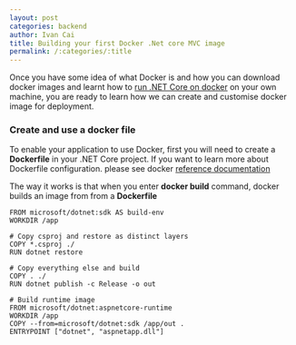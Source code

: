 ```yaml
---
layout: post
categories: backend
author: Ivan Cai
title: Building your first Docker .Net core MVC image
permalink: /:categories/:title
---
```


Once you have some idea of what Docker is and how you can download docker images and learnt how to [run .NET Core on docker](Running-Docker-and-DotNet) on your own machine, you are ready to learn how we can create and customise docker image for deployment. 


### Create and use a docker file

To enable your application to use Docker, first you will need to create a **Dockerfile** in your .NET Core project. If you want to learn more about Dockerfile configuration. please see docker [reference documentation](https://docs.docker.com/reference/)

The way it works is that when you enter **docker build** command, docker builds an image from from a **Dockerfile**

    FROM microsoft/dotnet:sdk AS build-env
    WORKDIR /app

    # Copy csproj and restore as distinct layers
    COPY *.csproj ./
    RUN dotnet restore

    # Copy everything else and build
    COPY . ./
    RUN dotnet publish -c Release -o out

    # Build runtime image
    FROM microsoft/dotnet:aspnetcore-runtime
    WORKDIR /app
    COPY --from=microsoft/dotnet:sdk /app/out .
    ENTRYPOINT ["dotnet", "aspnetapp.dll"]

